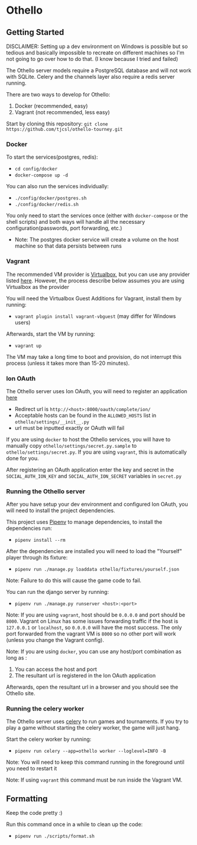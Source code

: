 # Othello

## Getting Started
DISCLAIMER: Setting up a dev environment on Windows is possible but so tedious and basically impossible to recreate on different machines so I'm not going to go over how to do that. (I know because I tried and failed)


The Othello server models require a PostgreSQL database and will not work with SQLite. 
Celery and the channels layer also require a redis server running.

There are two ways to develop for Othello:
  1) Docker (recommended, easy)
  2) Vagrant (not recommended, less easy)


Start by cloning this repository:
`git clone https://github.com/tjcsl/othello-tourney.git`


### Docker

To start the services(postgres, redis):
  * `cd config/docker`
  * `docker-compose up -d`

You can also run the services individually:
  * `./config/docker/postgres.sh`
  * `./config/docker/redis.sh`

You only need to start the services once (either with `docker-compose` or the shell scripts) and both ways will handle all the necessary configuration(passwords, port forwarding, etc.)

* Note: The postgres docker service will create a volume on the host machine so that data persists between runs


### Vagrant

The recommended VM provider is [Virtualbox](https://www.virtualbox.org/wiki/Downloads), but you can use any provider listed [here](https://www.virtualbox.org/wiki/Downloads). However, the process describe below assumes you are using Virtualbox as the provider

You will need the Virtualbox Guest Additions for Vagrant, install them by running:
  * `vagrant plugin install vagrant-vbguest` (may differ for Windows users)

Afterwards, start the VM by running:
  * `vagrant up`

The VM may take a long time to boot and provision, do not interrupt this process (unless it takes more than 15-20 minutes).



### Ion OAuth

The Othello server uses Ion OAuth, you will need to register an application [here](https://ion.tjhsst.edu/oauth)
  * Redirect url is `http://<host>:8000/oauth/complete/ion/`
  * Acceptable hosts can be found in the `ALLOWED_HOSTS` list in `othello/settings/__init__.py`
  * url must be inputted exactly or OAuth will fail

If you are using `docker` to host the Othello services, you will have to manually copy `othello/settings/secret.py.sample` to `othello/settings/secret.py`. If you are using `vagrant`, this is automatically done for you.

After registering an OAuth application enter the key and secret in the `SOCIAL_AUTH_ION_KEY` and `SOCIAL_AUTH_ION_SECRET` variables in `secret.py`


### Running the Othello server

After you have setup your dev environment and configured Ion OAuth, you will need to install the project dependencies. 

This project uses [Pipenv](https://pipenv.pypa.io/en/latest/) to manage dependencies, to install the dependencies run:
  * `pipenv install --rm`

After the dependencies are installed you will need to load the "Yourself" player through its fixture:
  * `pipenv run ./manage.py loaddata othello/fixtures/yourself.json`

Note: Failure to do this will cause the game code to fail.


You can run the django server by running:
  * `pipenv run ./manage.py runserver <host>:<port>`

Note: If you are using `vagrant`, host should be `0.0.0.0` and port should be `8000`. Vagrant on Linux has some issues forwarding traffic if the host is `127.0.0.1` or `localhost`, so `0.0.0.0` will have the most success. The only port forwarded from the vagrant VM is `8000` so no other port will work (unless you change the Vagrant config). 

Note: If you are using `docker`, you can use any host/port combination as long as :
  1) You can access the host and port
  2) The resultant url is registered in the Ion OAuth application

Afterwards, open the resultant url in a browser and you should see the Othello site.


### Running the celery worker

The Othello server uses [celery](https://docs.celeryproject.org/en/stable/getting-started/introduction.html) to run games and tournaments. If you try to play a game without starting the celery worker, the game will just hang.


Start the celery worker by running:

  * `pipenv run celery --app=othello worker --loglevel=INFO -B`

Note: You will need to keep this command running in the foreground until you need to restart it

Note: If using `vagrant` this command must be run inside the Vagrant VM.



## Formatting

Keep the code pretty :) 

Run this command once in a while to clean up the code:

  * `pipenv run ./scripts/format.sh`
